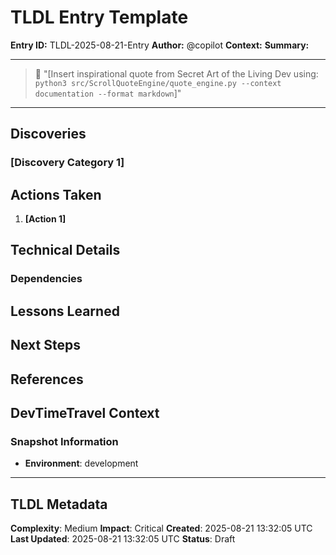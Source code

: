 # TLDL Entry Template
**Entry ID:** TLDL-2025-08-21-Entry
**Author:** @copilot 
**Context:** 
**Summary:** 

---

> 📜 "[Insert inspirational quote from Secret Art of the Living Dev using: `python3 src/ScrollQuoteEngine/quote_engine.py --context documentation --format markdown`]"

---

## Discoveries

### [Discovery Category 1]

## Actions Taken

1. **[Action 1]**

## Technical Details

### Dependencies

## Lessons Learned

## Next Steps

## References

## DevTimeTravel Context

### Snapshot Information
- **Environment**: development

---

## TLDL Metadata
**Complexity**: Medium
**Impact**: Critical
**Created**: 2025-08-21 13:32:05 UTC
**Last Updated**: 2025-08-21 13:32:05 UTC
**Status**: Draft
